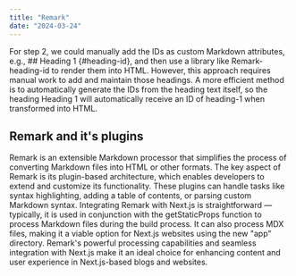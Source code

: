```yaml
---
title: "Remark"
date: "2024-03-24"
---
```


For step 2, we could manually add the IDs as custom Markdown attributes, e.g., ## Heading 1 {#heading-id}, and then use a library like Remark-heading-id to render them into HTML. However, this approach requires manual work to add and maintain those headings. A more efficient method is to automatically generate the IDs from the heading text itself, so the heading Heading 1 will automatically receive an ID of heading-1 when transformed into HTML.

## Remark and it's plugins

Remark is an extensible Markdown processor that simplifies the process of converting Markdown files into HTML or other formats. The key aspect of Remark is its plugin-based architecture, which enables developers to extend and customize its functionality. These plugins can handle tasks like syntax highlighting, adding a table of contents, or parsing custom Markdown syntax. Integrating Remark with Next.js is straightforward — typically, it is used in conjunction with the getStaticProps function to process Markdown files during the build process. It can also process MDX files, making it a viable option for Next.js websites using the new "app" directory. Remark's powerful processing capabilities and seamless integration with Next.js make it an ideal choice for enhancing content and user experience in Next.js-based blogs and websites.
